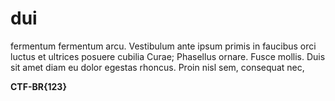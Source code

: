 # dui

fermentum fermentum arcu. Vestibulum ante ipsum primis in faucibus orci luctus et ultrices posuere cubilia Curae; Phasellus ornare. Fusce mollis. Duis sit amet diam eu dolor egestas rhoncus. Proin nisl sem, consequat nec,

**CTF-BR{123}**
